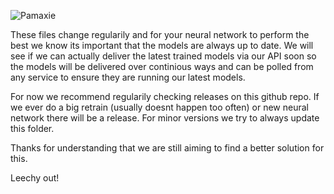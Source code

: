 ![**Pamaxie**](https://i.imgur.com/UzSZPs2.png)

These files change regularily and for your neural network to perform the best we know its important that the models are always up to date. We will see if we can actually deliver the latest trained models via our API soon so the models will be delivered over continious ways and can be polled from any service to ensure they are running our latest models.

For now we recommend regularily checking releases on this github repo. If we ever do a big retrain (usually doesnt happen too often) or new neural network there will be a release. For minor versions we try to always update this folder.

Thanks for understanding that we are still aiming to find a better solution for this.

Leechy out!